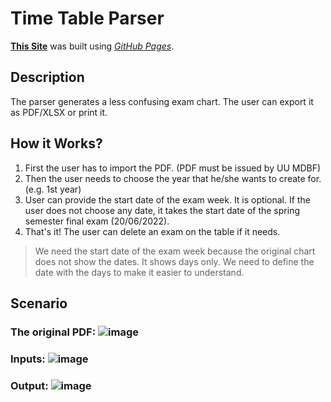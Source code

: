 # Time Table Parser
[**This Site**](https://tscburak.github.io/TimeTableParser/) was built using [_GitHub Pages_](https://pages.github.com/).

## Description
The parser generates a less confusing exam chart. The user can export it as PDF/XLSX or print it.

## How it Works?
1) First the user has to import the PDF. (PDF must be issued by UU MDBF)
2) Then the user needs to choose the year that he/she wants to create for. (e.g. 1st year)
3) User can provide the start date of the exam week. It is optional. If the user does not choose any date, it takes the start date of the spring semester final exam (20/06/2022).
4) That's it! The user can delete an exam on the table if it needs. 
> We need the start date of the exam week because the original chart does not show the dates. It shows days only. We need to define the date with the days to make it easier to understand.  

## Scenario

### The original PDF: ![image](https://user-images.githubusercontent.com/79156797/170845383-4ae572f6-8719-4511-9012-91aca066d093.png)
### Inputs: ![image](https://user-images.githubusercontent.com/79156797/170845406-28472470-55ca-4d4a-acfb-433d4c7680eb.png)
### Output: ![image](https://user-images.githubusercontent.com/79156797/170845415-e7da262b-95ce-47f9-8522-70eecf447f13.png)

